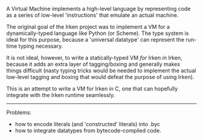 
A Virtual Machine implements a high-level language by representing code
  as a series of low-level 'instructions' that emulate an actual machine.

The original goal of the Irken project was to implement a VM for a
  dynamically-typed language like Python (or Scheme).  The type system
  is ideal for this purpose, because a 'universal datatype' can
  represent the run-time typing necessary.

It is not ideal, however, to write a statically-typed VM *for* Irken
  *in* Irken, because it adds an extra layer of tagging/boxing and
  generally makes things difficult (nasty typing tricks would be
  needed to implement the actual low-level tagging and boxing that
  would defeat the purpose of using Irken).

This is an attempt to write a VM for Irken in C, one that can hopefully
  integrate with the Irken runtime seamlessly.

------------

Problems:

  * how to encode literals (and 'constructed' literals) into .byc
  * how to integrate datatypes from bytecode-compiled code.


